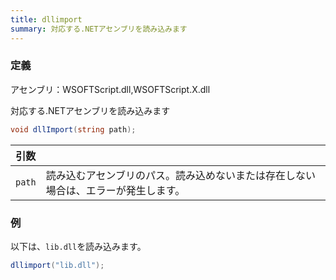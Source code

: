 ```yaml
---
title: dllimport
summary: 対応する.NETアセンブリを読み込みます
---
```

### 定義
アセンブリ：WSOFTScript.dll,WSOFTScript.X.dll

対応する.NETアセンブリを読み込みます

```cs title="WSOFTScript"
void dllImport(string path);
```

|引数| |
|-|-|
|`path`| 読み込むアセンブリのパス。読み込めないまたは存在しない場合は、エラーが発生します。|

### 例
以下は、`lib.dll`を読み込みます。

```cs title="WSOFTScript"
dllimport("lib.dll");
```
